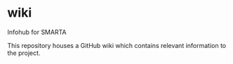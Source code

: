 # wiki
Infohub for SMARTA


This repository houses a GitHub wiki which contains relevant information to the project.
